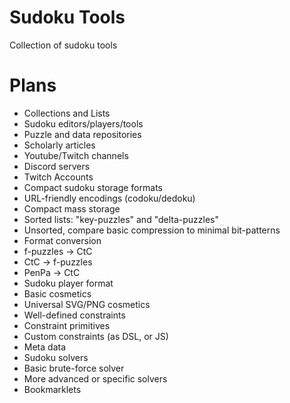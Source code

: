 # Sudoku Tools
Collection of sudoku tools

# Plans
- Collections and Lists
 - Sudoku editors/players/tools
 - Puzzle and data repositories
 - Scholarly articles
 - Youtube/Twitch channels
 - Discord servers
 - Twitch Accounts
- Compact sudoku storage formats
 - URL-friendly encodings (codoku/dedoku)
 - Compact mass storage
  - Sorted lists: "key-puzzles" and "delta-puzzles"
  - Unsorted, compare basic compression to minimal bit-patterns
- Format conversion
 - f-puzzles -> CtC
 - CtC -> f-puzzles
 - PenPa -> CtC
- Sudoku player format
 - Basic cosmetics
 - Universal SVG/PNG cosmetics
 - Well-defined constraints
 - Constraint primitives
 - Custom constraints (as DSL, or JS)
 - Meta data
- Sudoku solvers
 - Basic brute-force solver
 - More advanced or specific solvers
- Bookmarklets